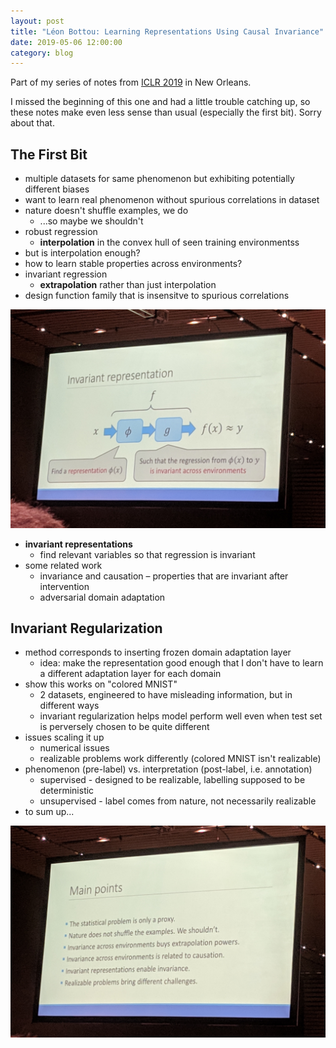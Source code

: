```yaml
---
layout: post
title: "Léon Bottou: Learning Representations Using Causal Invariance"
date: 2019-05-06 12:00:00
category: blog
---
```


Part of my series of notes from [ICLR 2019](https://iclr.cc/Conferences/2019) in New Orleans.

I missed the beginning of this one and had a little trouble catching up, so these notes make even less sense than usual (especially the first bit). Sorry about that.

## The First Bit
* multiple datasets for same phenomenon but exhibiting potentially different biases
* want to learn real phenomenon without spurious correlations in dataset
* nature doesn't shuffle examples, we do
    * ...so maybe we shouldn't
* robust regression
    * **interpolation** in the convex hull of seen training environmentss
* but is interpolation enough?
* how to learn stable properties across environments?
* invariant regression
    * **extrapolation** rather than just interpolation
* design function family that is insensitve to spurious correlations

![invariant representations](/assets/images/2019-iclr/invariant-rep.jpg "invariant representations")

* **invariant representations**
    * find relevant variables so that regression is invariant
* some related work
    * invariance and causation – properties that are invariant after intervention
    * adversarial domain adaptation

## Invariant Regularization
* method corresponds to inserting frozen domain adaptation layer
    * idea: make the representation good enough that I don't have to learn a different adaptation layer for each domain
* show this works on "colored MNIST"
    * 2 datasets, engineered to have misleading information, but in different ways
    * invariant regularization helps model perform well even when test set is perversely chosen to be quite different
* issues scaling it up
    * numerical issues
    * realizable problems work differently (colored MNIST isn't realizable)
* phenomenon (pre-label) vs. interpretation (post-label, i.e. annotation)
    * supervised - designed to be realizable, labelling supposed to be deterministic 
    * unsupervised - label comes from nature, not necessarily realizable
* to sum up...

![invariance summary](/assets/images/2019-iclr/invariance-summary.jpg "invariance summary")
